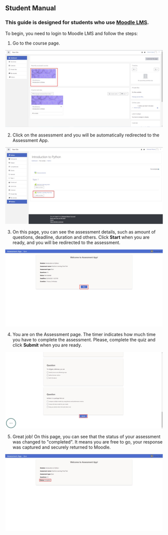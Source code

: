## Student Manual

### This guide is designed for students who use [Moodle LMS](https://moodle.org/).

To begin, you need to login to Moodle LMS and follow the steps:

1. Go to the course page.

![studentcourse](../images/studentcourse.jpg)

2. Click on the assessment and you will be automatically redirected to the Assessment App.

![studentassessmentapp](../images/studentAssessmentapp.jpg)

3. On this page, you can see the assessment details, such as amount of questions, deadline, duration and others.
   Click **Start** when you are ready, and you will be redirected to the assessment.

![studentwelcome](../images/studentwelcome.jpg)

4. You are on the Assessment page. The timer indicates how much time you have to complete the assessment.
   Please, complete the quiz and click **Submit** when you are ready.

![studentquestion](../images/studentquestion.jpg)

5. Great job! On this page, you can see that the status of your assessment was changed to "completed".
   It means you are free to go, your response was captured and securely returned to Moodle.

![studentcomplete](../images/studentcomplete.jpg)
